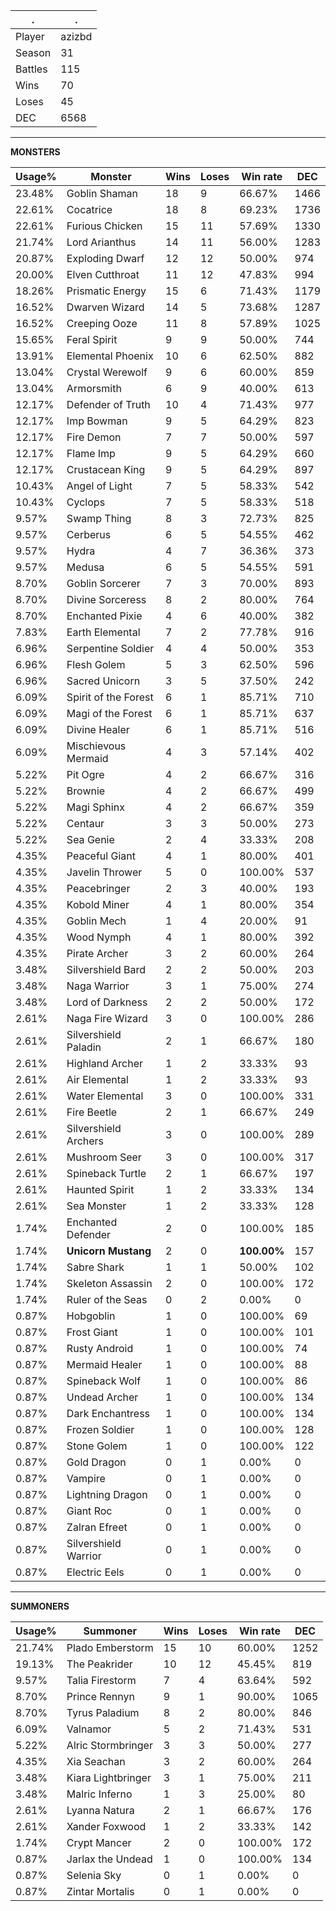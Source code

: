 .|.
|-|-
Player|azizbd
Season|31
Battles|115
Wins|70
Loses|45
DEC|6568

---
**MONSTERS**

Usage%|Monster|Wins|Loses|Win rate|DEC|
-|-|-|-|-|-|
23.48%|Goblin Shaman|18|9|66.67%|1466|
22.61%|Cocatrice|18|8|69.23%|1736|
22.61%|Furious Chicken|15|11|57.69%|1330|
21.74%|Lord Arianthus|14|11|56.00%|1283|
20.87%|Exploding Dwarf|12|12|50.00%|974|
20.00%|Elven Cutthroat|11|12|47.83%|994|
18.26%|Prismatic Energy|15|6|71.43%|1179|
16.52%|Dwarven Wizard|14|5|73.68%|1287|
16.52%|Creeping Ooze|11|8|57.89%|1025|
15.65%|Feral Spirit|9|9|50.00%|744|
13.91%|Elemental Phoenix|10|6|62.50%|882|
13.04%|Crystal Werewolf|9|6|60.00%|859|
13.04%|Armorsmith|6|9|40.00%|613|
12.17%|Defender of Truth|10|4|71.43%|977|
12.17%|Imp Bowman|9|5|64.29%|823|
12.17%|Fire Demon|7|7|50.00%|597|
12.17%|Flame Imp|9|5|64.29%|660|
12.17%|Crustacean King|9|5|64.29%|897|
10.43%|Angel of Light|7|5|58.33%|542|
10.43%|Cyclops|7|5|58.33%|518|
9.57%|Swamp Thing|8|3|72.73%|825|
9.57%|Cerberus|6|5|54.55%|462|
9.57%|Hydra|4|7|36.36%|373|
9.57%|Medusa|6|5|54.55%|591|
8.70%|Goblin Sorcerer|7|3|70.00%|893|
8.70%|Divine Sorceress|8|2|80.00%|764|
8.70%|Enchanted Pixie|4|6|40.00%|382|
7.83%|Earth Elemental|7|2|77.78%|916|
6.96%|Serpentine Soldier|4|4|50.00%|353|
6.96%|Flesh Golem|5|3|62.50%|596|
6.96%|Sacred Unicorn|3|5|37.50%|242|
6.09%|Spirit of the Forest|6|1|85.71%|710|
6.09%|Magi of the Forest|6|1|85.71%|637|
6.09%|Divine Healer|6|1|85.71%|516|
6.09%|Mischievous Mermaid|4|3|57.14%|402|
5.22%|Pit Ogre|4|2|66.67%|316|
5.22%|Brownie|4|2|66.67%|499|
5.22%|Magi Sphinx|4|2|66.67%|359|
5.22%|Centaur|3|3|50.00%|273|
5.22%|Sea Genie|2|4|33.33%|208|
4.35%|Peaceful Giant|4|1|80.00%|401|
4.35%|Javelin Thrower|5|0|100.00%|537|
4.35%|Peacebringer|2|3|40.00%|193|
4.35%|Kobold Miner|4|1|80.00%|354|
4.35%|Goblin Mech|1|4|20.00%|91|
4.35%|Wood Nymph|4|1|80.00%|392|
4.35%|Pirate Archer|3|2|60.00%|264|
3.48%|Silvershield Bard|2|2|50.00%|203|
3.48%|Naga Warrior|3|1|75.00%|274|
3.48%|Lord of Darkness|2|2|50.00%|172|
2.61%|Naga Fire Wizard|3|0|100.00%|286|
2.61%|Silvershield Paladin|2|1|66.67%|180|
2.61%|Highland Archer|1|2|33.33%|93|
2.61%|Air Elemental|1|2|33.33%|93|
2.61%|Water Elemental|3|0|100.00%|331|
2.61%|Fire Beetle|2|1|66.67%|249|
2.61%|Silvershield Archers|3|0|100.00%|289|
2.61%|Mushroom Seer|3|0|100.00%|317|
2.61%|Spineback Turtle|2|1|66.67%|197|
2.61%|Haunted Spirit|1|2|33.33%|134|
2.61%|Sea Monster|1|2|33.33%|128|
1.74%|Enchanted Defender|2|0|100.00%|185|
1.74%|**Unicorn Mustang**|2|0|**100.00%**|157|
1.74%|Sabre Shark|1|1|50.00%|102|
1.74%|Skeleton Assassin|2|0|100.00%|172|
1.74%|Ruler of the Seas|0|2|0.00%|0|
0.87%|Hobgoblin|1|0|100.00%|69|
0.87%|Frost Giant|1|0|100.00%|101|
0.87%|Rusty Android|1|0|100.00%|74|
0.87%|Mermaid Healer|1|0|100.00%|88|
0.87%|Spineback Wolf|1|0|100.00%|86|
0.87%|Undead Archer|1|0|100.00%|134|
0.87%|Dark Enchantress|1|0|100.00%|134|
0.87%|Frozen Soldier|1|0|100.00%|128|
0.87%|Stone Golem|1|0|100.00%|122|
0.87%|Gold Dragon|0|1|0.00%|0|
0.87%|Vampire|0|1|0.00%|0|
0.87%|Lightning Dragon|0|1|0.00%|0|
0.87%|Giant Roc|0|1|0.00%|0|
0.87%|Zalran Efreet|0|1|0.00%|0|
0.87%|Silvershield Warrior|0|1|0.00%|0|
0.87%|Electric Eels|0|1|0.00%|0|

---
**SUMMONERS**

Usage%|Summoner|Wins|Loses|Win rate|DEC|
-|-|-|-|-|-|
21.74%|Plado Emberstorm|15|10|60.00%|1252|
19.13%|The Peakrider|10|12|45.45%|819|
9.57%|Talia Firestorm|7|4|63.64%|592|
8.70%|Prince Rennyn|9|1|90.00%|1065|
8.70%|Tyrus Paladium|8|2|80.00%|846|
6.09%|Valnamor|5|2|71.43%|531|
5.22%|Alric Stormbringer|3|3|50.00%|277|
4.35%|Xia Seachan|3|2|60.00%|264|
3.48%|Kiara Lightbringer|3|1|75.00%|211|
3.48%|Malric Inferno|1|3|25.00%|80|
2.61%|Lyanna Natura|2|1|66.67%|176|
2.61%|Xander Foxwood|1|2|33.33%|142|
1.74%|Crypt Mancer|2|0|100.00%|172|
0.87%|Jarlax the Undead|1|0|100.00%|134|
0.87%|Selenia Sky|0|1|0.00%|0|
0.87%|Zintar Mortalis|0|1|0.00%|0|
